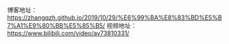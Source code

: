 博客地址：https://zhangqzh.github.io/2019/10/29/%E6%99%BA%E8%83%BD%E5%B7%A1%E9%80%BB%E5%85%B5/
视频地址：https://www.bilibili.com/video/av73810331/
